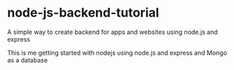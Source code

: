 # node-js-backend-tutorial
A simple way to create backend for apps and websites using node.js and express

This is me getting started with nodejs using node.js and express and  Mongo as a database 
